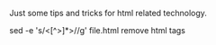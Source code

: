 Just some tips and tricks for html related technology.

sed -e 's/<[^>]*>//g' file.html remove html tags
